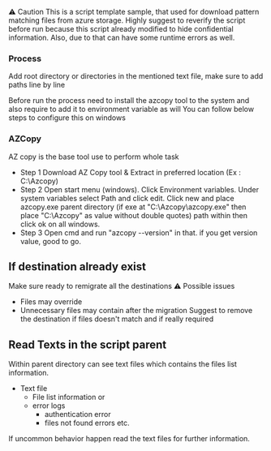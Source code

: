 ⚠️ Caution
This is a script template sample, that used for download pattern matching files from azure storage. Highly suggest to reverify the script before run because this script already modified to hide confidential information. Also, due to that can have some runtime errors as well.

### Process
Add root directory or directories in the mentioned text file, make sure to add paths line by line

Before run the process need to install the azcopy tool to the system and also require to add it to environment variable as will
You can follow below steps to configure this on windows
    
### AZCopy
AZ copy is the base tool use to perform whole task
- Step 1
  Download AZ Copy tool & Extract in preferred location (Ex : C:\Azcopy)
- Step 2
  Open start menu (windows).
  Click Environment variables.
  Under system variables select Path and click edit.
  Click new and place azcopy.exe parent directory (if exe at "C:\Azcopy\azcopy.exe" then place "C:\Azcopy\" as value without double quotes) path within then click ok on all windows.
- Step 3
  Open cmd and run "azcopy --version" in that. if you get version value, good to go. 

## If destination already exist
Make sure ready to remigrate all the destinations
⚠️ Possible issues
- Files may override
- Unnecessary files may contain after the migration 
Suggest to remove the destination if files doesn't match and if really required

## Read Texts in the script parent
Within parent directory can see text files which contains the files list information.
- Text file
  - File list information or
  - error logs
    - authentication error
    - files not found errors etc.

If uncommon behavior happen read the text files for further information.